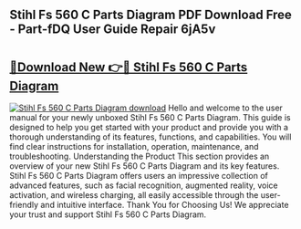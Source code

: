 ## Stihl Fs 560 C Parts Diagram PDF Download Free - Part-fDQ User Guide Repair 6jA5v

# <h2><a href="http://dfhuhte.blite.top/?on=Stihl+Fs+560+C+Parts+Diagram">🔗Download New 👉🔴 Stihl Fs 560 C Parts Diagram</a></h2>

[![Stihl Fs 560 C Parts Diagram download](https://i.imgur.com/lujVjoI.png)](http://dfhuhte.blite.top/?on=Stihl+Fs+560+C+Parts+Diagram)
Hello and welcome to the user manual for your newly unboxed Stihl Fs 560 C Parts Diagram. This guide is designed to help you get started with your product and provide you with a thorough understanding of its features, functions, and capabilities. You will find clear instructions for installation, operation, maintenance, and troubleshooting. Understanding the Product This section provides an overview of your new Stihl Fs 560 C Parts Diagram and its key features. Stihl Fs 560 C Parts Diagram offers users an impressive collection of advanced features, such as facial recognition, augmented reality, voice activation, and wireless charging, all easily accessible through the user-friendly and intuitive interface. Thank You for Choosing Us! We appreciate your trust and support Stihl Fs 560 C Parts Diagram.
